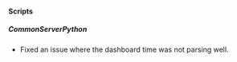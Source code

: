 
#### Scripts
##### CommonServerPython
- Fixed an issue where the dashboard time was not parsing well.
